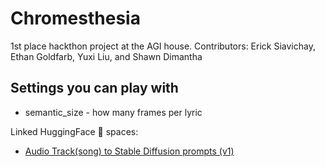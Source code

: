 # Chromesthesia

1st place hackthon project at the AGI house. Contributors: Erick Siavichay, Ethan Goldfarb, Yuxi Liu, and Shawn Dimantha

## Settings you can play with

- semantic_size - how many frames per lyric

Linked HuggingFace 🤗 spaces:
- [Audio Track(song) to Stable Diffusion prompts (v1)](https://huggingface.co/spaces/shawndimantha/transcribesong1)
